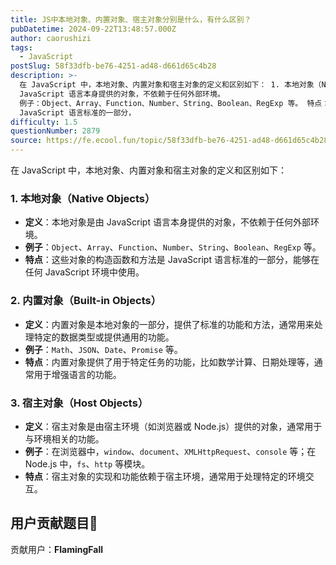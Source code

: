 ```yaml
---
title: JS中本地对象、内置对象、宿主对象分别是什么，有什么区别？
pubDatetime: 2024-09-22T13:48:57.000Z
author: caorushizi
tags:
  - JavaScript
postSlug: 58f33dfb-be76-4251-ad48-d661d65c4b28
description: >-
  在 JavaScript 中，本地对象、内置对象和宿主对象的定义和区别如下： 1. 本地对象（Native Objects） 定义：本地对象是由
  JavaScript 语言本身提供的对象，不依赖于任何外部环境。
  例子：Object、Array、Function、Number、String、Boolean、RegExp 等。 特点：这些对象的构造函数和方法是
  JavaScript 语言标准的一部分，
difficulty: 1.5
questionNumber: 2879
source: https://fe.ecool.fun/topic/58f33dfb-be76-4251-ad48-d661d65c4b28
---
```


在 JavaScript 中，本地对象、内置对象和宿主对象的定义和区别如下：

### **1. 本地对象（Native Objects）**

- **定义**：本地对象是由 JavaScript 语言本身提供的对象，不依赖于任何外部环境。
- **例子**：`Object`、`Array`、`Function`、`Number`、`String`、`Boolean`、`RegExp` 等。
- **特点**：这些对象的构造函数和方法是 JavaScript 语言标准的一部分，能够在任何 JavaScript 环境中使用。

### **2. 内置对象（Built-in Objects）**

- **定义**：内置对象是本地对象的一部分，提供了标准的功能和方法，通常用来处理特定的数据类型或提供通用的功能。
- **例子**：`Math`、`JSON`、`Date`、`Promise` 等。
- **特点**：内置对象提供了用于特定任务的功能，比如数学计算、日期处理等，通常用于增强语言的功能。

### **3. 宿主对象（Host Objects）**

- **定义**：宿主对象是由宿主环境（如浏览器或 Node.js）提供的对象，通常用于与环境相关的功能。
- **例子**：在浏览器中，`window`、`document`、`XMLHttpRequest`、`console` 等；在 Node.js 中，`fs`、`http` 等模块。
- **特点**：宿主对象的实现和功能依赖于宿主环境，通常用于处理特定的环境交互。

## 用户贡献题目👏

贡献用户：**FlamingFall**
